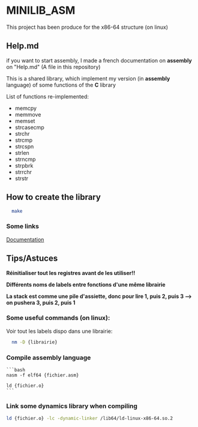 # MINILIB_ASM
This project has been produce for the x86-64 structure (on linux)

## Help.md
  if you want to start assembly, I made a french documentation on **assembly** on "Help.md" (A file in this repository)

This is a shared library, which implement my version (in **assembly** language) of some functions of the **C** library

List of functions re-implemented:
  - memcpy
  - memmove
  - memset
  - strcasecmp
  - strchr
  - strcmp
  - strcspn
  - strlen
  - strncmp
  - strpbrk
  - strrchr
  - strstr

## How to create the library

```bash
  make
```

### Some links

[Documentation](https://chromium.googlesource.com/chromiumos/docs/+/HEAD/constants/syscalls.md)


## Tips/Astuces

  **Réinitialiser tout les registres avant de les utiliser!!**

  **Différents noms de labels entre fonctions d'une même librairie**

  **La stack est comme une pile d'assiette, donc pour lire 1, puis 2, puis 3 --> on pushera 3, puis 2, puis 1**

  ### Some useful commands (on linux):

  Voir tout les labels dispo dans une librairie:
  ```bash
    nm -D {librairie}
  ```

  ### Compile assembly language
    ```bash
    nasm -f elf64 {fichier.asm}

    ld {fichier.o}
    ```

  ### Link some dynamics library when compiling
  ```bash
  ld {fichier.o} -lc -dynamic-linker /lib64/ld-linux-x86-64.so.2
  ```



